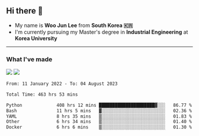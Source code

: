 ## Hi there 👋

- My name is **Woo Jun Lee** from **South Korea 🇰🇷**
- I'm currently pursuing my Master's degree in **Industrial Engineering** at **Korea University**

---

### What I've made

<a href="https://share.streamlit.io/tomtom1103/kuiai_hackathon_2022/main/JL_app.py"><img src="https://img.shields.io/badge/Journey Lee-161B22?style=for-the-badge&logo=streamlit&logoColor=FF4B4B"/></a> <a href="https://jeon-100.github.io/Dangzang/"><img src="https://img.shields.io/badge/당신을 위한 장학금, 당장!-161B22?style=for-the-badge&logo=react&logoColor=#61DAFB"/></a>

<!--START_SECTION:waka-->

```txt
From: 11 January 2022 - To: 04 August 2023

Total Time: 463 hrs 53 mins

Python             408 hrs 12 mins █████████████████████▓░░░   86.77 %
Bash               11 hrs 5 mins   ▓░░░░░░░░░░░░░░░░░░░░░░░░   02.36 %
YAML               8 hrs 35 mins   ▒░░░░░░░░░░░░░░░░░░░░░░░░   01.83 %
Other              6 hrs 34 mins   ▒░░░░░░░░░░░░░░░░░░░░░░░░   01.40 %
Docker             6 hrs 6 mins    ▒░░░░░░░░░░░░░░░░░░░░░░░░   01.30 %
```

<!--END_SECTION:waka-->
